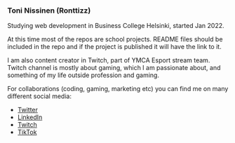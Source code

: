 ### Toni Nissinen (Ronttizz)

Studying web development in Business College Helsinki, started Jan 2022.

At this time most of the repos are school projects. README files should be included in the repo and if the project is published it will have the link to it.

I am also content creator in Twitch, part of YMCA Esport stream team. Twitch channel is mostly about gaming, which I am passionate about, and something of my life outside profession and gaming.

For collaborations (coding, gaming, marketing etc) you can find me on many different social media:

- [Twitter](https://www.twitter.com/ronttizz)
- [LinkedIn](https://www.linkedin.com/in/toni-nissinen/)
- [Twitch](https://www.twitch.tv/ronttizz)
- [TikTok](https://www.tiktok.com/ronttizz.official)

<!--
**ronttizz/ronttizz** is a ✨ _special_ ✨ repository because its `README.md` (this file) appears on your GitHub profile.

Here are some ideas to get you started:

- 🔭 I’m currently working on ...
- 🌱 I’m currently learning ...
- 👯 I’m looking to collaborate on ...
- 🤔 I’m looking for help with ...
- 💬 Ask me about ...
- 📫 How to reach me: ...
- 😄 Pronouns: ...
- ⚡ Fun fact: ...
-->
